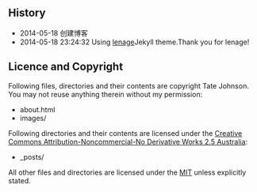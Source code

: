 

## History
* 2014-05-18  创建博客
* 2014-05-18 23:24:32 Using [lenage](https://github.com/lenage/lenage.github.com)Jekyll theme.Thank you for lenage!

## Licence and Copyright

Following files, directories and their contents are copyright Tate Johnson. You may not reuse anything therein without my permission:

* about.html
* images/

Following directories and their contents are licensed under the [Creative Commons Attribution-Noncommercial-No Derivative Works 2.5 Australia](http://creativecommons.org/licenses/by-nc-nd/2.5/au/):

* _posts/

All other files and directories are licensed under the [MIT](http://www.opensource.org/licenses/mit-license.php) unless explicitly stated.
